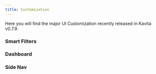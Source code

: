 ```yaml
---
title: Customization
---
```


Here you will find the major UI Customization recently released in Kavita v0.7.9. 

### Smart Filters


### Dashboard

### Side Nav